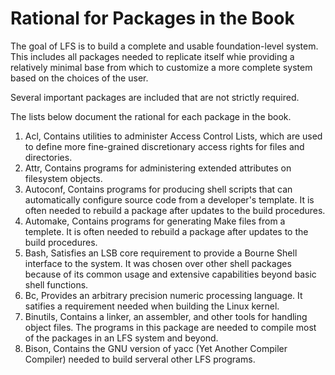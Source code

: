 # Rational for Packages in the Book

The goal of LFS is to build a complete and usable foundation-level system. This
includes all packages needed to replicate itself whie providing a relatively
minimal base from which to customize a more complete system based on the choices
of the user.

Several important packages are included that are not strictly required.

The lists below document the rational for each package in the book.
1. Acl, Contains utilities to administer Access Control Lists, which are used to
   define more fine-grained discretionary access rights for files and
   directories.
2. Attr, Contains programs for administering extended attributes on filesystem
   objects.
3. Autoconf, Contains programs for producing shell scripts that can automatically
   configure source code from a developer's template. It is often needed to
   rebuild a package after updates to the build procedures.
4. Automake, Contains programs for generating Make files from a templete. It is
   often needed to rebuild a package after updates to the build procedures.
5. Bash, Satisfies an LSB core requirement to provide a Bourne Shell interface to
   the system. It was chosen over other shell packages because of its common
   usage and extensive capabilities beyond basic shell functions.
6. Bc, Provides an arbitrary precision numeric processing language. It satifies
   a requirement needed when building the Linux kernel.
7. Binutils, Contains a linker, an assembler, and other tools for handling
   object files. The programs in this package are needed to compile most of the
   packages in an LFS system and beyond.
8. Bison, Contains the GNU version of yacc (Yet Another Compiler Compiler)
needed to build serveral other LFS programs.
